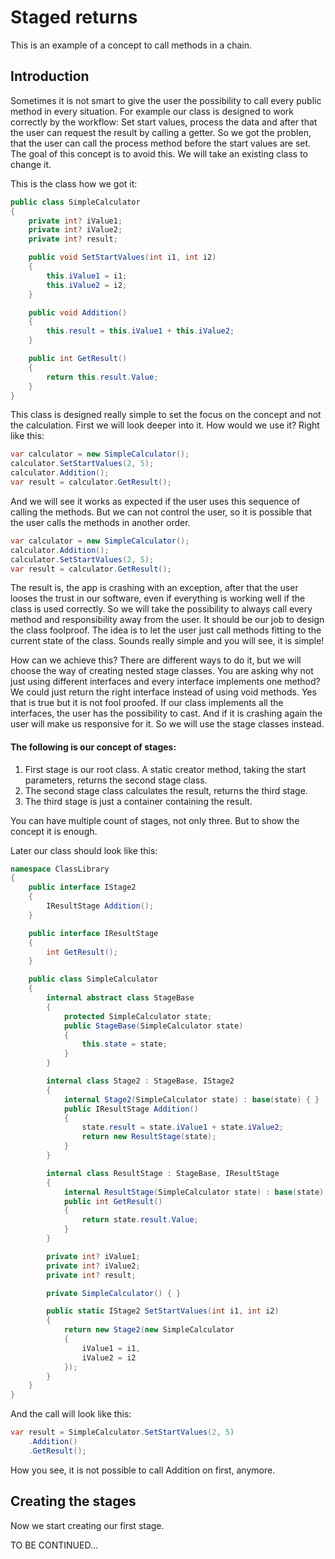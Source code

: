 # Staged returns
This is an example of a concept to call methods in a chain.

## Introduction
Sometimes it is not smart to give the user the possibility to call every public method in every situation. 
For example our class is designed to work correctly by the workflow: Set start values, 
process the data and after that the user can request the result by calling a getter. So we got the problen, that the user can
call the process method before the start values are set. The goal of this concept is to avoid this.
We will take an existing class to change it.

This is the class how we got it:

```csharp
public class SimpleCalculator
{
    private int? iValue1;
    private int? iValue2;
    private int? result;

    public void SetStartValues(int i1, int i2)
    {
        this.iValue1 = i1;
        this.iValue2 = i2;
    }

    public void Addition()
    {
        this.result = this.iValue1 + this.iValue2;
    }

    public int GetResult()
    {
        return this.result.Value;
    }
}
```

This class is designed really simple to set the focus on the concept and not the calculation. First we will look deeper into it.
How would we use it? Right like this:

```csharp
var calculator = new SimpleCalculator();
calculator.SetStartValues(2, 5);
calculator.Addition();
var result = calculator.GetResult();
```

And we will see it works as expected if the user uses this sequence of calling the methods.
But we can not control the user, so it is possible that the user calls the methods in another order.

```csharp
var calculator = new SimpleCalculator();
calculator.Addition();
calculator.SetStartValues(2, 5);
var result = calculator.GetResult();
```

The result is, the app is crashing with an exception, after that the user looses the trust in our software,
even if everything is working well if the class is used correctly.
So we will take the possibility to always call every method and responsibility away from the user. It should be our job to design the class foolproof. The idea is to let the user just call methods fitting to the current state of the class. Sounds really simple and you will see, it is simple!

How can we achieve this? There are different ways to do it, but we will choose the way of creating nested stage classes. You are asking why not just using different interfaces and every interface implements one method? We could just return the right interface instead of using void methods. Yes that is true but it is not fool proofed. If our class implements all the interfaces, the user has the possibility to cast. And if it is crashing again the user will make us responsive for it. So we will use the stage classes instead.

#### The following is our concept of stages:
1. First stage is our root class. A static creator method, taking the start parameters, returns the second stage class.
2. The second stage class calculates the result, returns the third stage.
3. The third stage is just a container containing the result.

You can have multiple count of stages, not only three. But to show the concept it is enough. 

Later our class should look like this:

```csharp
namespace ClassLibrary
{
    public interface IStage2
    {
        IResultStage Addition();
    }

    public interface IResultStage
    {
        int GetResult();
    }

    public class SimpleCalculator
    {
        internal abstract class StageBase
        {
            protected SimpleCalculator state;
            public StageBase(SimpleCalculator state)
            {
                this.state = state;
            }
        }

        internal class Stage2 : StageBase, IStage2
        {
            internal Stage2(SimpleCalculator state) : base(state) { }
            public IResultStage Addition()
            {
                state.result = state.iValue1 + state.iValue2;
                return new ResultStage(state);
            }
        }

        internal class ResultStage : StageBase, IResultStage
        {
            internal ResultStage(SimpleCalculator state) : base(state) { }
            public int GetResult()
            {
                return state.result.Value;
            }
        }

        private int? iValue1;
        private int? iValue2;
        private int? result;

        private SimpleCalculator() { }

        public static IStage2 SetStartValues(int i1, int i2)
        {
            return new Stage2(new SimpleCalculator
            {
                iValue1 = i1,
                iValue2 = i2
            });
        }
    }
}
```
And the call will look like this:
```csharp
var result = SimpleCalculator.SetStartValues(2, 5)
    .Addition()
    .GetResult();
```
How you see, it is not possible to call Addition on first, anymore.

## Creating the stages

Now we start creating our first stage.

TO BE CONTINUED...
